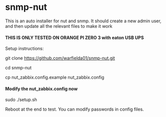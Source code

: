 # snmp-nut
This is an auto installer for nut and snmp. It should create a new admin user, and then update all the relevant files to make it work

#### THIS IS ONLY TESTED ON ORANGE PI ZERO 3 with eaton USB UPS ####

Setup instructions:

git clone https://github.com/warfielda01/snmp-nut.git

cd snmp-nut

cp nut_zabbix.config.example nut_zabbix.config
#### Modify the nut_zabbix.config now

sudo ./setup.sh

Reboot at the end to test. 
You can modify passwords in config files. 
